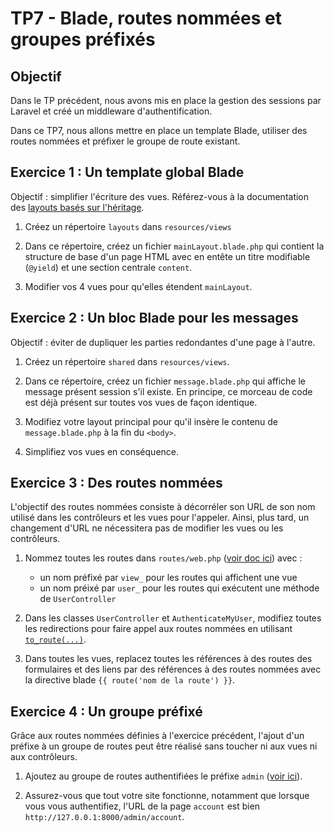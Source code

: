 TP7 - Blade, routes nommées et groupes préfixés
===============================================


Objectif
--------

Dans le TP précédent, nous avons mis en place la gestion des sessions par Laravel et créé un middleware d'authentification.

Dans ce TP7, nous allons mettre en place un template Blade, utiliser des routes nommées et préfixer le groupe de route existant.


Exercice 1 : Un template global Blade
-------------------------------------

Objectif : simplifier l'écriture des vues. Référez-vous à la documentation des [layouts basés sur l'héritage](https://laravel.com/docs/10.x/blade#layouts-using-template-inheritance).

1. Créez un répertoire `layouts` dans `resources/views`

1. Dans ce répertoire, créez un fichier `mainLayout.blade.php` qui contient la structure de base d'un page HTML avec en entête un titre modifiable (`@yield`) et une section centrale `content`.

1. Modifier vos 4 vues pour qu'elles étendent `mainLayout`.


Exercice 2 : Un bloc Blade pour les messages
--------------------------------------------

Objectif : éviter de dupliquer les parties redondantes d'une page à l'autre.

1. Créez un répertoire `shared` dans `resources/views`.

1. Dans ce répertoire, créez un fichier `message.blade.php` qui affiche le message présent session s'il existe. En principe, ce morceau de code est déjà présent sur toutes vos vues de façon identique.

1. Modifiez votre layout principal pour qu'il insère le contenu de `message.blade.php` à la fin du `<body>`.

1. Simplifiez vos vues en conséquence.


Exercice 3 : Des routes nommées
-------------------------------

L'objectif des routes nommées consiste à décorréler son URL de son nom utilisé dans les contrôleurs et les vues pour l'appeler. Ainsi, plus tard, un changement d'URL ne nécessitera pas de modifier les vues ou les contrôleurs.

1. Nommez toutes les routes dans `routes/web.php` ([voir doc ici](https://laravel.com/docs/10.x/routing#named-routes)) avec :
	- un nom préfixé par `view_` pour les routes qui affichent une vue
	- un nom préixé par `user_` pour les routes qui exécutent une méthode de `UserController`

1. Dans les classes `UserController` et `AuthenticateMyUser`, modifiez toutes les redirections pour faire appel aux routes nommées en utilisant [`to_route(...)`](https://laravel.com/docs/10.x/routing#generating-urls-to-named-routes).

1. Dans toutes les vues, replacez toutes les références à des routes des formulaires et des liens par des références à des routes nommées avec la directive blade `{{ route('nom de la route') }}`.


Exercice 4 : Un groupe préfixé
------------------------------

Grâce aux routes nommées définies à l'exercice précédent, l'ajout d'un préfixe à un groupe de routes peut être réalisé sans toucher ni aux vues ni aux contrôleurs.

1. Ajoutez au groupe de routes authentifiées le préfixe `admin` ([voir ici](https://laravel.com/docs/10.x/routing#route-groups)).

1. Assurez-vous que tout votre site fonctionne, notamment que lorsque vous vous authentifiez, l'URL de la page `account` est bien `http://127.0.0.1:8000/admin/account`.
